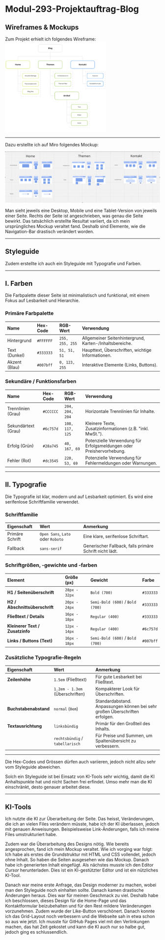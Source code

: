 # Modul-293-Projektauftrag-Blog

## Wireframes & Mockups

Zum Projekt erhielt ich folgendes Wireframe:
![wireframe](/docu-photos/wireframe.png)

---

Dazu erstellte ich auf Miro folgendes Mockup:

![mockup](/docu-photos/mockup.png)

Man sieht jeweils eine Desktop, Mobile und eine Tablet-Version von jeweils einer Seite. Rechts der Seite ist angeschrieben, was genau die Seite bewirkt. Das tatsächlich erstellte Resultat variiert, da ich mein ursprüngliches Mockup veraltet fand. Deshalb sind Elemente, wie die Navigation-Bar drastisch verändert worden.

---

## Styleguide

Zudem erstellte ich auch ein Styleguide mit Typografie und Farben.

---

## I. Farben

Die Farbpalette dieser Seite ist minimalistisch und funktional, mit einem Fokus auf Lesbarkeit und Hierarchie.

### Primäre Farbpalette

| Name          | Hex-Code  | RGB-Wert        | Verwendung                                              |
| :------------ | :-------- | :-------------- | :------------------------------------------------------ |
| Hintergrund   | `#FFFFFF` | `255, 255, 255` | Allgemeiner Seitenhintergrund, Karten-/Inhaltsbereiche. |
| Text (Dunkel) | `#333333` | `51, 51, 51`    | Haupttext, Überschriften, wichtige Informationen.       |
| Akzent (Blau) | `#007bff` | `0, 123, 255`   | Interaktive Elemente (Links, Buttons).                  |

### Sekundäre / Funktionsfarben

| Name                | Hex-Code  | RGB-Wert        | Verwendung                                                          |
| :------------------ | :-------- | :-------------- | :------------------------------------------------------------------ |
| Trennlinien (Grau)  | `#CCCCCC` | `204, 204, 204` | Horizontale Trennlinien für Inhalte.                                |
| Sekundärtext (Grau) | `#6c757d` | `108, 117, 125` | Kleinere Texte, Zusatzinformationen (z.B. "inkl. MwSt.").           |
| Erfolg (Grün)       | `#28a745` | `40, 167, 69`   | Potenzielle Verwendung für Erfolgsmeldungen oder Preishervorhebung. |
| Fehler (Rot)        | `#dc3545` | `220, 53, 69`   | Potenzielle Verwendung für Fehlermeldungen oder Warnungen.          |

---

## II. Typografie

Die Typografie ist klar, modern und auf Lesbarkeit optimiert. Es wird eine serifenlose Schriftfamilie verwendet.

### Schriftfamilie

| Eigenschaft     | Wert                              | Anmerkung                                               |
| :-------------- | :-------------------------------- | :------------------------------------------------------ |
| Primäre Schrift | `Open Sans`, `Lato` oder `Roboto` | Eine klare, serifenlose Schriftart.                     |
| Fallback        | `sans-serif`                      | Generischer Fallback, falls primäre Schrift nicht lädt. |

### Schriftgrößen, -gewichte und -farben

| Element                         | Größe (px)    | Gewicht                          | Farbe     |
| :------------------------------ | :------------ | :------------------------------- | :-------- |
| **H1 / Seitenüberschrift**      | `28px - 32px` | `Bold (700)`                     | `#333333` |
| **H2 / Abschnittsüberschrift**  | `20px - 24px` | `Semi-Bold (600)` / `Bold (700)` | `#333333` |
| **Fließtext / Details**         | `16px - 18px` | `Regular (400)`                  | `#333333` |
| **Kleinerer Text / Zusatzinfo** | `12px - 14px` | `Regular (400)`                  | `#6c757d` |
| **Links / Buttons (Text)**      | `16px - 18px` | `Semi-Bold (600)` / `Bold (700)` | `#007bff` |

### Zusätzliche Typografie-Regeln

| Eigenschaft           | Wert                            | Anmerkung                                                                   |
| :-------------------- | :------------------------------ | :-------------------------------------------------------------------------- |
| **Zeilenhöhe**        | `1.5em` (Fließtext)             | Für gute Lesbarkeit bei Fließtext.                                          |
|                       | `1.2em - 1.3em` (Überschriften) | Kompakterer Look für Überschriften.                                         |
| **Buchstabenabstand** | `normal` (`0em`)                | Standardabstand. Anpassungen können bei sehr großen Überschriften erfolgen. |
| **Textausrichtung**   | `linksbündig`                   | Primär für den Großteil des Inhalts.                                        |
|                       | `rechtsbündig` / `tabellarisch` | Für Preise und Summen, um Spaltenübersicht zu verbessern.                   |

---

Die Hex-Codes und Grössen dürfen auch variieren, jedoch nicht allzu sehr vom Styleguide abweichen.

Solch ein Styleguide ist bei Einsatz von KI-Tools sehr wichtig, damit die KI Anhaltspunkte hat und nicht Sachen frei erfindet. Umso mehr man die KI einschränkt, desto genauer arbeitet diese.

---

## KI-Tools

Ich nutzte die KI zur Überarbeitung der Seite. Das heisst, Veränderungen, die ich an vielen Files verändern müsste, habe ich der KI überlassen, jedoch mit genauen Anweisungen. Beispielsweise Link-Änderungen, falls ich meine Files umstrukturiert habe.

Zudem war die Überarbeitung des Designs nötig. Wie bereits angesprochen, fand ich mein Mockup veraltet. Wie ich vorging war folgt:
Ich habe als erstes die Grundstruktur mit HTML und CSS vollendet, jedoch ohne Inhalt. So haben die Seiten ausgesehen wie das Mockup. Danach habe ich generierten Inhalt eingefügt. Als nächstes musste ich den Editor _Cursor_ herunterladen. Dies ist ein KI-gestützter Editor und ist ein nützliches KI-Tool.

Danach war meine erste Anfrage, das Design moderner zu machen, wobei man den Styleguide noch einhalten sollte. Danach kamen drastische Änderungen heraus. Dies war für meinen Geschmack zu viel. Deshalb habe ich beschlossen, dieses Design für die Home-Page und das Kontaktformular beizubehalten und für den Rest mildere Veränderungen vorzunehmen. Zudem wurde der Like-Button verschönert. Danach konnte ich das Grid-Layout noch verbessern und die Webseite sah in etwa schon so aus wie jetzt. Ich musste für GitHub Pages viel mit den Verlinkungen machen, das hat Zeit gekostet und kann die KI auch nur so halbe gut, jedoch ging es schlussendlich.
